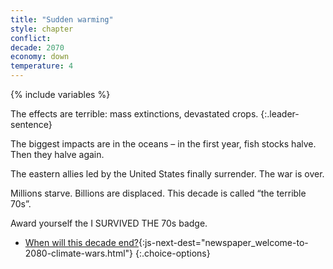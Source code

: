 ```yaml
---
title: "Sudden warming"
style: chapter
conflict: 
decade: 2070
economy: down
temperature: 4
---
```


{% include variables %}

The effects are terrible: mass extinctions, devastated crops. 
{:.leader-sentence}

The biggest impacts are in the oceans – in the first year, fish stocks halve. Then they halve again.

The eastern allies led by the United States finally surrender. The war is over.

Millions starve. Billions are displaced. This decade is called “the terrible 70s”.

Award yourself the I SURVIVED THE 70s badge.

- [When will this decade end?](part-page_2080.html){:js-next-dest="newspaper_welcome-to-2080-climate-wars.html"}
{:.choice-options}
